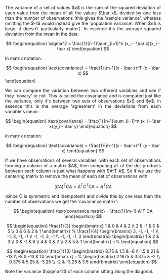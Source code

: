 <div style="text-align: justify">
<p>The variance of a set of values $x$ is the sum of the squared deviation of
each value from the mean of all the values $\bar x$, divided by one less than
the number of observations (this gives the 'sample variance', whereas omitting
the $-1$ would instead give the 'population variance'. When $n$ is large, it
doesn't particularly matter). In essence it's the average squared deviation
from the mean in the data:</p>
</div>

$$
\begin{equation}
\sigma^2 = \frac{1}{n-1}\sum_{i=1}^n (x_i - \bar x)(x_i - \bar x) 
\end{equation}
$$

<div style="text-align: justify">
<p>In matrix notation:</p>
</div>

$$
\begin{equation}
\text{covariance} = \frac{1}{m-1}(x - \bar x)^T (x - \bar x)
$$
\end{equation}

<div style="text-align: justify">
<p>We can compare the variation between two different variables and see if they
'covary' or not. This is called the covariance and is computed just like the
variance, only it's between two sets of observations $x$ and $y$. In essence
this is the average 'agreement' in the deviations from each variable's
mean:</p>
</div>

$$
\begin{equation}
\text{covariance} = \frac{1}{n-1}\sum_{i=1}^n (x_i - \bar x)(y_i - \bar y) 
\end{equation}
$$

<div style="text-align: justify">
<p>In matrix notation:</p>
</div>

$$
\begin{equation}
\text{covariance} = \frac{1}{m-1}(x - \bar x)^T (y - \bar x) 
\end{equation}
$$

<div style="text-align: justify">
<p>If we have observations of several variables, with each set of observations
forming a column of a matrix $A$, then computing all of the dot products
between each column is just what happens with $A^T A$. So if we use the
centering matrix to remove the mean of each set of observations with</p>
</div>

$$
\begin{equation}
(CA)^T C A = A^T C^T C A = A^T C A 
\end{equation}
$$

<div style="text-align: justify">
<p>(since C is symmetric and idempotent) and
divide this by one less than the number of observations we get the 'covariance
matrix':</p>
</div>

$$
\begin{equation}
\text{covariance matrix} = \frac{1}{m-1} A^T CA 
\end{equation}
$$ 

$$
\begin{equation}
\frac{1}{3}
  \begin{bmatrix}
    1 & 0 & 4 & 2 \\
    2 & -1 & 0 & 5 \\
    3  & 6 & 2  & 1
  \end{bmatrix}
  %
  \frac{1}{4}
  \begin{bmatrix}
    3, -1, -1, -1 \\
    -1, 3, -1, -1 \\
    -1, -1, 3, -1 \\
    -1, -1, -1, 3
  \end{bmatrix}
  \begin{bmatrix}
    1 & 2 & 3 \\
    0 & -1 & 6 \\
    4 & 0 & 2 \\
    2 & 5 & 1
  \end{bmatrix}
  =%
\end{equation}
$$

$$
\begin{equation}
  \frac{1}{3}
  \begin{bmatrix}
    8.75 & 1.5 & -8 \\
    1.5 & 21 & -13 \\
    -8 & -13 & 14
  \end{bmatrix}
  =%
  \begin{bmatrix}
    2.1875 & 0.375 & -2 \\
    0.375 & 5.25 & -3.25 \\
    -2 & -3.25 & 3.5
  \end{bmatrix}
\end{equation}
$$

<div style="text-align: justify">
<p>Note the variance $\sigma^2$ of each column sitting along the diagonal.</p>
</div>
